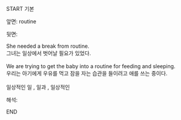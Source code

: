 START
기본

앞면:
routine


뒷면:
<div>She needed a break from routine. </div><div>그녀는 일상에서 벗어날 필요가 있었다.</div><div><br></div><div><div>We are trying to get the baby into a routine for feeding and sleeping. </div><div>우리는 아기에게 우유를 먹고 잠을 자는 습관을 들이려고 애를 쓰는 중이다.</div></div><div><br></div><div>일상적인 일 , 일과 , 일상적인</div>


해석:

END